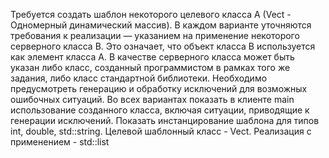 Требуется создать шаблон некоторого целевого класса A (Vect - Одномерный динамический массив). В каждом варианте уточняются требования к реализации — указанием на применение некоторого серверного класса B. Это означает, что объект класса B используется как элемент класса A. В качестве серверного класса может быть указан либо класс, созданный программистом в рамках того же задания, либо класс стандартной библиотеки. 
Необходимо предусмотреть генерацию и обработку исключений для возможных ошибочных ситуаций.
Во всех вариантах показать в клиенте main использование созданного класса, включая ситуации, приводящие к генерации исключений. Показать инстанцирование шаблона для типов int, double, std::string. 
Целевой шаблонный класс - Vect.
Реализация с применением - std::list